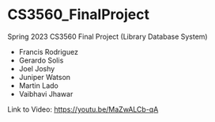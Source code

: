 # CS3560_FinalProject
Spring 2023 CS3560 Final Project (Library Database System)
- Francis Rodriguez
- Gerardo Solis
- Joel Joshy
- Juniper Watson
- Martin Lado
- Vaibhavi Jhawar


Link to Video: https://youtu.be/MaZwALCb-qA
